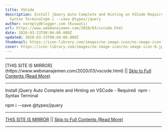 ```yaml
---
title: VSCode
description: Install jQuery Auto Complete and Hinting on VSCode Requirednpm-
  Syntax Terminalnpm i --save @types/jquery
author: noreply@blogger.com (Kuswati)
url: https://www.webmanajemen.com/2020/03/vscode.html
date: 2020-03-23T08:04:00.000Z
updated: 2020-03-23T08:04:00.000Z
thumbnail: https://icon-library.com/images/no-image-icon/no-image-icon-0.jpg
cover: https://icon-library.com/images/no-image-icon/no-image-icon-0.jpg
---
```


<hr/> [THIS SITE IS MIRROR](https://www.webmanajemen.com/2020/03/vscode.html) || <a href="https://www.webmanajemen.com/2020/03/vscode.html" rel="follow" class="button" id="read-more">Skip to Full Contents (Read More)</a> <hr/> Install jQuery Auto Complete and Hinting on VSCode
- Required 
npm
- Syntax Terminal

npm i --save @types/jquery <hr/> [THIS SITE IS MIRROR](https://www.webmanajemen.com/2020/03/vscode.html) || <a href="https://www.webmanajemen.com/2020/03/vscode.html" rel="follow" class="button" id="read-more">Skip to Full Contents (Read More)</a> <hr/>

<script>
    if (location.host.includes('dimaslanjaka12')) {
      location.replace('https://www.webmanajemen.com/2020/03/vscode.html');
    }
  </script>